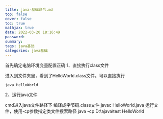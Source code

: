 ```yaml
---
title: java-基础命令.md
top: false
cover: false
toc: true
mathjax: true
date: 2022-03-20 18:16:49
password:
summary:
tags: java基础
categories: java基础
---
```

首先确定电脑环境变量配置正确
1、直接执行class文件

进入到文件夹里，看到了HelloWorld.class文件。可以直接执行
~~~
java HelloWorld
~~~

2、运行java文件


cmd进入java文件路径下
编译成字节码.class文件 javac HelloWorld.java 
运行文件，使用-cp参数指定类文件搜索路径 java -cp D:\ajava\test HelloWorld 
